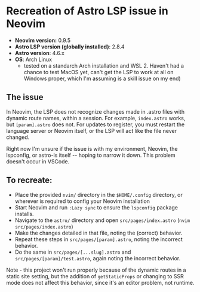 # Recreation of Astro LSP issue in Neovim

- **Neovim version:** 0.9.5
- **Astro LSP version (globally installed)**: 2.8.4
- **Astro version**: 4.6.x
- **OS**: Arch Linux 
  - tested on a standarch Arch installation and WSL 2. 
  Haven't had a chance to test MacOS yet, can't get the LSP to work at all on Windows proper, which I'm assuming is a skill issue on my end)

## The issue
In Neovim, the LSP does not recognize changes made in .astro files with dynamic route names, within a session.
For example, `index.astro` works, but `[param].astro` does not.
For updates to register, you must restart the language server or Neovim itself, or the LSP will act like the file never changed.

Right now I'm unsure if the issue is with my environment, Neovim, the lspconfig, or astro-ls itself 
-- hoping to narrow it down. This problem doesn't occur in VSCode.

## To recreate:
- Place the provided `nvim/` directory in the `$HOME/.config` directory, or wherever is required to config your Neovim installation
- Start Neovim and run `:Lazy sync` to ensure the `lspconfig` package installs.
- Navigate to the `astro/` directory and open `src/pages/index.astro` (`nvim src/pages/index.astro`)
- Make the changes detailed in that file, noting the (correct) behavior.
- Repeat these steps in `src/pages/[param].astro`, noting the incorrect behavior.
- Do the same in `src/pages/[...slug].astro` and `src/pages/[param]/test.astro`, again noting the incorrect behavior.

Note - this project won't run properly because of the dynamic routes in a static site setting, 
but the addition of `getStaticProps` or changing to SSR mode does not affect this behavior,
since it's an editor problem, not runtime.
